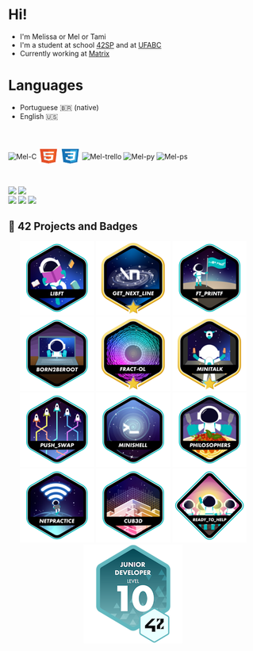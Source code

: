 # Hi! 
- I'm Melissa or Mel or Tami
- I'm a student at school [42SP](https://www.42sp.org.br/) and at [UFABC](https://www.ufabc.edu.br)
- Currently working at [Matrix](https://www.matrixenergia.com/)
# Languages 
- Portuguese 🇧🇷 (native)
- English 🇺🇸
#
<div style="display: inline_block"><br>
  <img align="center" alt="Mel-C" height="30" width="40" src="https://cdn.jsdelivr.net/gh/devicons/devicon/icons/c/c-original.svg">
  <img align="center" alt="Mel-HTML" height="30" width="40" src="https://raw.githubusercontent.com/devicons/devicon/master/icons/html5/html5-original.svg">
  <img align="center" alt="Mel-CSS" height="30" width="40" src="https://raw.githubusercontent.com/devicons/devicon/master/icons/css3/css3-original.svg">
  <img align="center" alt="Mel-trello" height="30" width="40" src="https://cdn.jsdelivr.net/gh/devicons/devicon/icons/trello/trello-plain.svg">
  <img align="center" alt="Mel-py" height="30" width="40" src="https://cdn.jsdelivr.net/gh/devicons/devicon/icons/python/python-original.svg">
  <img align="center" alt="Mel-ps" height="30" width="40" src="https://cdn.jsdelivr.net/gh/devicons/devicon/icons/photoshop/photoshop-plain.svg"">
</div>
  
  ##
 
<div>
  <br>
    <img height="170em" src="https://github-readme-stats.vercel.app/api?username=MelTami&show_icons=true&theme=radical" />
    <img height="170em" src="https://github-readme-stats.vercel.app/api/top-langs/?username=MelTami&theme=radical&layout=compact" />
  </br>
    <a href="https://instagram.com/melsinha_1" target="_blank"><img src="https://img.shields.io/badge/-Instagram-%23E4405F?style=for-the-badge&logo=instagram&logoColor=white" target="_blank"></a>
 <a href="https://www.linkedin.com/in/melissa-vavassori/" target="_blank"><img src="https://img.shields.io/badge/LinkedIn-0077B5?style=for-the-badge&logo=linkedin&logoColor=white" target="_blank"></a> 
  <a href = "mailto:melissa.vavassori@gmail.com"><img src="https://img.shields.io/badge/-Gmail-%23333?style=for-the-badge&logo=gmail&logoColor=white" target="_blank"></a>
</div>

## 🚀 42 Projects and Badges

<div align="center">

[![Libft](https://github.com/MelTami/MelTami/blob/main/42badges/libft.png)](https://github.com/MelTami/Libft)
[![GNL](https://github.com/MelTami/MelTami/blob/main/42badges/gnl.png)](https://github.com/MelTami/get_next_line)
[![ft_printf](https://github.com/MelTami/MelTami/blob/main/42badges/ft_printf.png)](https://github.com/MelTami/ft_printf)
[![B2B](https://github.com/MelTami/MelTami/blob/main/42badges/born2beroot.png)](https://github.com/MelTami/Born2BeRoot)
[![fract-ol](https://github.com/MelTami/MelTami/blob/main/42badges/fract-olm.png)](https://github.com/MelTami/Fract-ol)
[![minitalk](https://github.com/MelTami/MelTami/blob/main/42badges/minitalkm.png)](https://github.com/MelTami/Minitalk)
[![push_swap](https://github.com/MelTami/MelTami/blob/main/42badges/push_swape.png)](https://github.com/MelTami/push_swap)
[![minishell](https://github.com/MelTami/MelTami/blob/main/42badges/minishelle.png)](https://github.com/MelTami/minishell)
[![philosophers](https://github.com/MelTami/MelTami/blob/main/42badges/philosopherse.png)](https://github.com/MelTami/philosophers)
[![netpractice](https://github.com/MelTami/MelTami/blob/main/42badges/netpracticee.png)](https://github.com/MelTami/)
[![cub3d](https://github.com/MelTami/MelTami/blob/main/42badges/cub3de.png)](https://github.com/MelTami/cub3D)
[![Volunteer](https://github.com/MelTami/MelTami/blob/main/42badges/volunteer.png)](#)
[![42Certificate](https://github.com/MelTami/MelTami/blob/main/42badges/42-cursus-junior-developer-level-10.png)](#)


</div>
